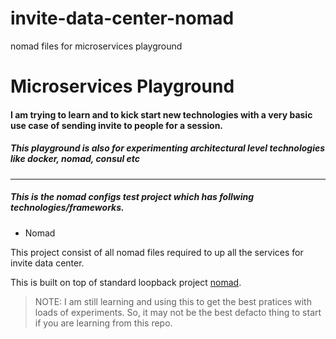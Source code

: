# invite-data-center-nomad
nomad files for microservices playground

# Microservices Playground

#### I am trying to learn and to kick start new technologies with a very basic use case of sending invite to people for a session.
##### This playground is also for experimenting architectural level technologies like docker, nomad, consul etc
---
##### This is the nomad configs test project which has follwing technologies/frameworks.

  - Nomad

This project consist of all nomad files required to up all the services for invite data center.

This is built on top of standard loopback project [nomad].
> NOTE: I am still learning and using this to get the best pratices with loads of experiments. So, it may not be the best defacto thing to start if you are learning from this repo. 

   [nomad]: <http://nomadproject.io/>
